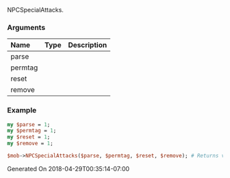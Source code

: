 NPCSpecialAttacks.
### Arguments
**Name**|**Type**|**Description**
:---|:---|:---
parse||
permtag||
reset||
remove||

### Example

```perl
my $parse = 1;
my $permtag = 1;
my $reset = 1;
my $remove = 1;

$mob->NPCSpecialAttacks($parse, $permtag, $reset, $remove); # Returns void
```


Generated On 2018-04-29T00:35:14-07:00